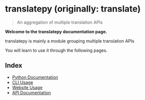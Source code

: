 # translatepy (originally: translate)

> An aggregation of multiple translation APIs

**Welcome to the translatepy documentation page.**

translatepy is mainly a module grouping multiple translation APIs

You will learn to use it through the following pages.

## Index

- [Python Documentation](./Python%20Documentation/README.md)
- [CLI Usage](./CLI%20Usage/README.md)
- [Website Usage](./Website%20Usage/README.md)
- [API Documentation](./API%20Documentation/README.md)
